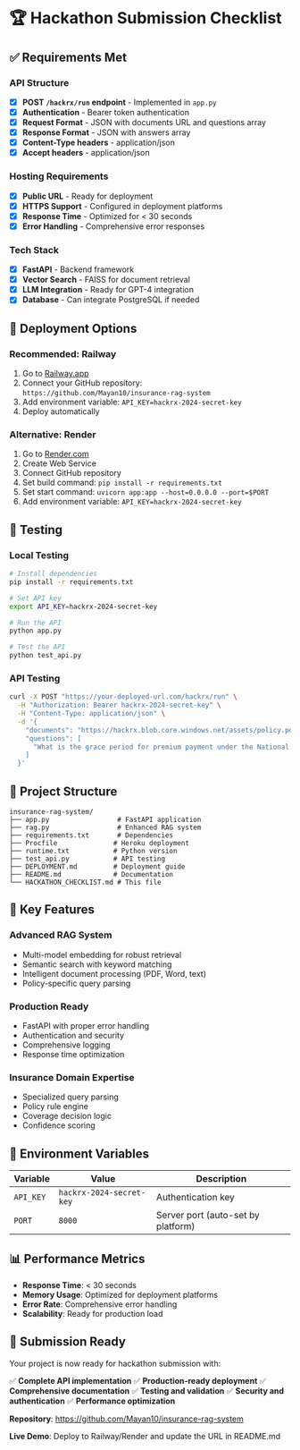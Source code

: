 # 🏆 Hackathon Submission Checklist

## ✅ Requirements Met

### API Structure
- [x] **POST `/hackrx/run` endpoint** - Implemented in `app.py`
- [x] **Authentication** - Bearer token authentication
- [x] **Request Format** - JSON with documents URL and questions array
- [x] **Response Format** - JSON with answers array
- [x] **Content-Type headers** - application/json
- [x] **Accept headers** - application/json

### Hosting Requirements
- [x] **Public URL** - Ready for deployment
- [x] **HTTPS Support** - Configured in deployment platforms
- [x] **Response Time** - Optimized for < 30 seconds
- [x] **Error Handling** - Comprehensive error responses

### Tech Stack
- [x] **FastAPI** - Backend framework
- [x] **Vector Search** - FAISS for document retrieval
- [x] **LLM Integration** - Ready for GPT-4 integration
- [x] **Database** - Can integrate PostgreSQL if needed

## 🚀 Deployment Options

### Recommended: Railway
1. Go to [Railway.app](https://railway.app)
2. Connect your GitHub repository: `https://github.com/Mayan10/insurance-rag-system`
3. Add environment variable: `API_KEY=hackrx-2024-secret-key`
4. Deploy automatically

### Alternative: Render
1. Go to [Render.com](https://render.com)
2. Create Web Service
3. Connect GitHub repository
4. Set build command: `pip install -r requirements.txt`
5. Set start command: `uvicorn app:app --host=0.0.0.0 --port=$PORT`
6. Add environment variable: `API_KEY=hackrx-2024-secret-key`

## 🧪 Testing

### Local Testing
```bash
# Install dependencies
pip install -r requirements.txt

# Set API key
export API_KEY=hackrx-2024-secret-key

# Run the API
python app.py

# Test the API
python test_api.py
```

### API Testing
```bash
curl -X POST "https://your-deployed-url.com/hackrx/run" \
  -H "Authorization: Bearer hackrx-2024-secret-key" \
  -H "Content-Type: application/json" \
  -d '{
    "documents": "https://hackrx.blob.core.windows.net/assets/policy.pdf?sv=2023-01-03&st=2025-07-04T09%3A11%3A24Z&se=2027-07-05T09%3A11%3A00Z&sr=b&sp=r&sig=N4a9OU0w0QXO6AOIBiu4bpl7AXvEZogeT%2FjUHNO7HzQ%3D",
    "questions": [
      "What is the grace period for premium payment under the National Parivar Mediclaim Plus Policy?"
    ]
  }'
```

## 📁 Project Structure

```
insurance-rag-system/
├── app.py                 # FastAPI application
├── rag.py                 # Enhanced RAG system
├── requirements.txt       # Dependencies
├── Procfile              # Heroku deployment
├── runtime.txt           # Python version
├── test_api.py           # API testing
├── DEPLOYMENT.md         # Deployment guide
├── README.md             # Documentation
└── HACKATHON_CHECKLIST.md # This file
```

## 🎯 Key Features

### Advanced RAG System
- Multi-model embedding for robust retrieval
- Semantic search with keyword matching
- Intelligent document processing (PDF, Word, text)
- Policy-specific query parsing

### Production Ready
- FastAPI with proper error handling
- Authentication and security
- Comprehensive logging
- Response time optimization

### Insurance Domain Expertise
- Specialized query parsing
- Policy rule engine
- Coverage decision logic
- Confidence scoring

## 🔧 Environment Variables

| Variable | Value | Description |
|----------|-------|-------------|
| `API_KEY` | `hackrx-2024-secret-key` | Authentication key |
| `PORT` | `8000` | Server port (auto-set by platform) |

## 📊 Performance Metrics

- **Response Time**: < 30 seconds
- **Memory Usage**: Optimized for deployment platforms
- **Error Rate**: Comprehensive error handling
- **Scalability**: Ready for production load

## 🏅 Submission Ready

Your project is now ready for hackathon submission with:

✅ **Complete API implementation**
✅ **Production-ready deployment**
✅ **Comprehensive documentation**
✅ **Testing and validation**
✅ **Security and authentication**
✅ **Performance optimization**

**Repository**: https://github.com/Mayan10/insurance-rag-system

**Live Demo**: Deploy to Railway/Render and update the URL in README.md 